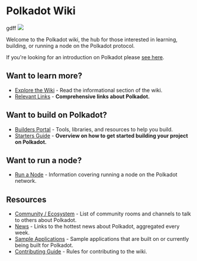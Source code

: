 # Polkadot Wiki
gdff
<img class ="polkadot-logo" src="./img/logo.svg"></img>

Welcome to the Polkadot wiki, the hub for those interested in learning, building, or running a node on the Polkadot protocol.

If you're looking for an introduction on Polkadot please [see here](./polkadot/learn/introduction.md).

## Want to learn more?

- [Explore the Wiki](./polkadot/learn/index.md) - Read the informational section of the wiki.
- [Relevant Links](./polkadot/learn/relevant-links.md) - **Comprehensive links about Polkadot.**

## Want to build on Polkadot?

- [Builders Portal](./polkadot/build) - Tools, libraries, and resources to help you build.
- [Starters Guide](./polkadot/build/build-with-polkadot.md) - **Overview on how to get started building your project on Polkadot.**

## Want to run a node?

- [Run a Node](./polkadot/node/) - Information covering running a node on the Polkadot network.

## Resources

- [Community / Ecosystem](./community.md) - List of community rooms and channels to talk to others about Polkadot.
- [News](./news.md) - Links to the hottest news about Polkadot, aggregated every week.
- [Sample Applications](./polkadot/build/examples/) - Sample applications that are built on or currently being built for Polkadot.
- [Contributing Guide](./contributing.md) - Rules for contributing to the wiki.

